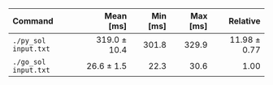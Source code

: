 | Command | Mean [ms] | Min [ms] | Max [ms] | Relative |
|:---|---:|---:|---:|---:|
| `./py_sol input.txt` | 319.0 ± 10.4 | 301.8 | 329.9 | 11.98 ± 0.77 |
| `./go_sol input.txt` | 26.6 ± 1.5 | 22.3 | 30.6 | 1.00 |
